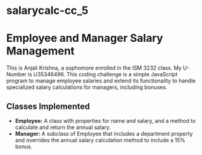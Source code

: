 # salarycalc-cc_5
# Employee and Manager Salary Management

This is Anjali Krishna, a sophomore enrolled in the ISM 3232 class. My U-Number is U35346496. This coding challenge is a simple JavaScript program to manage employee salaries and extend its functionality to handle specialized salary calculations for managers, including bonuses.

## Classes Implemented

- **Employee:** A class with properties for name and salary, and a method to calculate and return the annual salary.
- **Manager:** A subclass of Employee that includes a department property and overrides the annual salary calculation method to include a 15% bonus.
